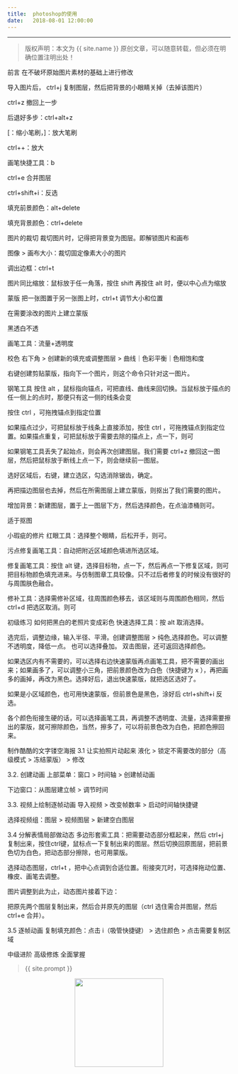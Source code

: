 ```yaml
---              
title:  photoshop的使用
date:   2018-08-01 12:00:00
---
```

***
> 版权声明：本文为 {{ site.name }} 原创文章，可以随意转载，但必须在明确位置注明出处！

前言
在不破坏原始图片素材的基础上进行修改

导入图片后， ctrl+j 复制图层，然后把背景的小眼睛关掉（去掉该图片）

ctrl+z 撤回上一步

后退好多步：ctrl+alt+z

[：缩小笔刷，]：放大笔刷

ctrl++：放大

画笔快捷工具：b

ctrl+e 合并图层

ctrl+shift+i：反选

填充前景颜色：alt+delete

填充背景颜色：ctrl+delete

图片的裁切
裁切图片时，记得把背景变为图层。即解锁图片和画布

图像 > 画布大小：裁切固定像素大小的图片

调出边框：ctrl+t

图片同比缩放：鼠标放于任一角落，按住 shift 再按住 alt 时，便以中心点为缩放

蒙版
把一张图置于另一张图上时，ctrl+t 调节大小和位置

在需要涂改的图片上建立蒙版

黑透白不透

画笔工具：流量+透明度

校色
右下角 > 创建新的填充或调整图层 > 曲线｜色彩平衡｜色相饱和度

右键创建剪贴蒙版，指向下一个图片，则这个命令只针对这一图片。

钢笔工具
按住 alt ，鼠标指向锚点，可把直线、曲线来回切换。当鼠标放于描点的任一侧上的点时，那便只有这一侧的线条会变

按住 ctrl ，可拖拽锚点到指定位置

如果描点过少，可把鼠标放于线条上直接添加，按住 ctrl ，可拖拽锚点到指定位置。如果描点重复，可把鼠标放于需要去除的描点上，点一下，则可

如果钢笔工具丢失了起始点，则会再次创建图层。我们需要 ctrl+z 撤回这一图层，然后把鼠标放于断线上点一下，则会继续前一图层。

选好区域后，右键，建立选区，勾选消除锯齿，确定。

再把描边图层也去掉，然后在所需图层上建立蒙版，则抠出了我们需要的图片。

增加背景：新建图层，置于上一图层下方，然后选择颜色，在点油漆桶则可。

适于抠图

小瑕疵的修片
红眼工具：选择整个眼睛，后松开手，则可。

污点修复画笔工具：自动把附近区域颜色填进所选区域。

修复画笔工具：按住 alt 键，选择目标物，点一下，然后再点一下修复区域，则可把目标物颜色填充进来。与仿制图章工具较像。只不过后者修复的时候没有很好的与周围肤色融合。

修补工具：选择需修补区域，往周围颜色移去，该区域则与周围颜色相同，然后 ctrl+d 把选区取消。则可

初级练习
如何把黑白的老照片变成彩色
快速选择工具：按 alt 取消选择。

选完后，调整边缘，输入半径、平滑。创建调整图层 > 纯色,选择颜色。可以调整不透明度，降低一点。 也可以选择叠加。 双击图层，还可返回选择颜色。

如果选区内有不需要的，可以选择右边快速蒙版再点画笔工具，把不需要的画出来；如果画多了，可以调整小三角，把前景颜色改为白色（快捷键为 x ），再把画多的画掉，再改为黑色。选择好后，退出快速蒙版，就把选区选好了。

如果是小区域颜色，也可用快速蒙版，但前景色是黑色，涂好后 ctrl+shift+i 反选。

各个颜色衔接生硬的话，可以选择画笔工具，再调整不透明度、流量，选择需要擦出的蒙版，就可擦除颜色，当然，擦多了，可以将前景色改为白色，把颜色擦回来。

制作酷酷的文字镂空海报
3.1 让实拍照片动起来
液化 > 锁定不需要改的部分（高级模式 > 冻结蒙版） > 修改

3.2. 创建动画
上部菜单：窗口 > 时间轴 > 创建帧动画

下边窗口：从图层建立帧 > 调节时间

3.3. 视频上绘制逐帧动画
导入视频 > 改变帧数率 > 启动时间轴快捷键

选择视频组：图层 > 视频图层 > 新建空白图层

3.4 分解表情局部做动态
多边形套索工具：把需要动态部分框起来，然后 ctrl+j 复制出来，按住ctrl键，鼠标点一下复制出来的图层。然后切换回原图层，把前景色切为白色，把动态部分擦除，也可用蒙版。

选择动态图层，ctrl+t ，把中心点调到合适位置。衔接突兀时，可选择拖动位置、橡皮、画笔去调整。

图片调整到此为止，动态图片接着下边：

把原先两个图层复制出来，然后合并原先的图层（ctrl 选住需合并图层，然后 ctrl+e 合并）。

3.5 逐帧动画
复制填充颜色：点击 i（吸管快捷键） > 选住颜色 > 点击需要复制区域

中级进阶
高级修炼
全面掌握


> {{ site.prompt }}

<div  align="center">
<img src="https://rengui520.github.io/images/wechart.jpg" width = "200" height = "200"/>
